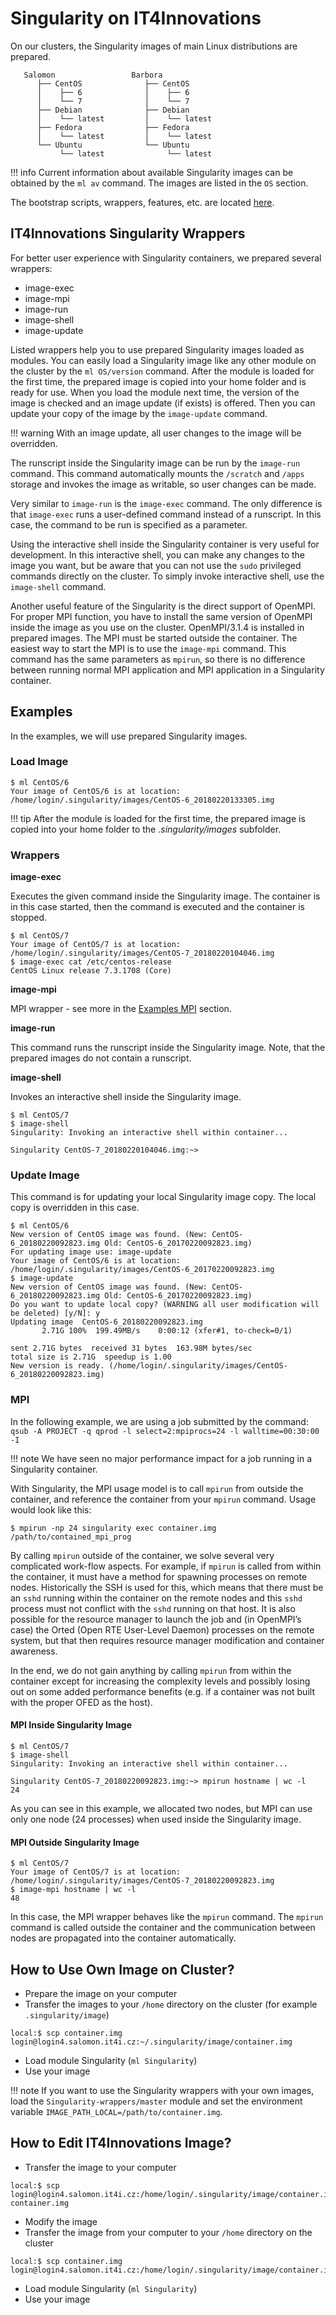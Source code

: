 # Singularity on IT4Innovations

On our clusters, the Singularity images of main Linux distributions are prepared.

```console
   Salomon                 Barbora
      ├── CentOS              ├── CentOS
      │    ├── 6              │    ├── 6
      │    └── 7              │    └── 7
      ├── Debian              ├── Debian
      │    └── latest         │    └── latest
      ├── Fedora              ├── Fedora
      │    └── latest         │    └── latest
      └── Ubuntu              └── Ubuntu
           └── latest              └── latest
```

!!! info
    Current information about available Singularity images can be obtained by the `ml av` command. The images are listed in the `OS` section.

The bootstrap scripts, wrappers, features, etc. are located [here][a].

## IT4Innovations Singularity Wrappers

For better user experience with Singularity containers, we prepared several wrappers:

* image-exec
* image-mpi
* image-run
* image-shell
* image-update

Listed wrappers help you to use prepared Singularity images loaded as modules. You can easily load a Singularity image like any other module on the cluster by the `ml OS/version` command. After the module is loaded for the first time, the prepared image is copied into your home folder and is ready for use. When you load the module next time, the version of the image is checked and an image update (if exists) is offered. Then you can update your copy of the image by the `image-update` command.

!!! warning
    With an image update, all user changes to the image will be overridden.

The runscript inside the Singularity image can be run by the `image-run` command. This command automatically mounts the `/scratch` and `/apps` storage and invokes the image as writable, so user changes can be made.

Very similar to `image-run` is the `image-exec` command. The only difference is that `image-exec` runs a user-defined command instead of a runscript. In this case, the command to be run is specified as a parameter.

Using the interactive shell inside the Singularity container is very useful for development. In this interactive shell, you can make any changes to the image you want, but be aware that you can not use the `sudo` privileged commands directly on the cluster. To simply invoke interactive shell, use the `image-shell` command.

Another useful feature of the Singularity is the direct support of OpenMPI. For proper MPI function, you have to install the same version of OpenMPI inside the image as you use on the cluster. OpenMPI/3.1.4 is installed in prepared images. The MPI must be started outside the container. The easiest way to start the MPI is to use the `image-mpi` command.
This command has the same parameters as `mpirun`, so there is no difference between running normal MPI application and MPI application in a Singularity container.

## Examples

In the examples, we will use prepared Singularity images.

### Load Image

```console
$ ml CentOS/6
Your image of CentOS/6 is at location: /home/login/.singularity/images/CentOS-6_20180220133305.img
```

!!! tip
    After the module is loaded for the first time, the prepared image is copied into your home folder to the *.singularity/images* subfolder.

### Wrappers

**image-exec**

Executes the given command inside the Singularity image. The container is in this case started, then the command is executed and the container is stopped.

```console
$ ml CentOS/7
Your image of CentOS/7 is at location: /home/login/.singularity/images/CentOS-7_20180220104046.img
$ image-exec cat /etc/centos-release
CentOS Linux release 7.3.1708 (Core)
```

**image-mpi**

MPI wrapper - see more in the [Examples MPI][1] section.

**image-run**

This command runs the runscript inside the Singularity image. Note, that the prepared images do not contain a runscript.

**image-shell**

Invokes an interactive shell inside the Singularity image.

```console
$ ml CentOS/7
$ image-shell
Singularity: Invoking an interactive shell within container...

Singularity CentOS-7_20180220104046.img:~>
```

### Update Image

This command is for updating your local Singularity image copy. The local copy is overridden in this case.

```console
$ ml CentOS/6
New version of CentOS image was found. (New: CentOS-6_20180220092823.img Old: CentOS-6_20170220092823.img)
For updating image use: image-update
Your image of CentOS/6 is at location: /home/login/.singularity/images/CentOS-6_20170220092823.img
$ image-update
New version of CentOS image was found. (New: CentOS-6_20180220092823.img Old: CentOS-6_20170220092823.img)
Do you want to update local copy? (WARNING all user modification will be deleted) [y/N]: y
Updating image  CentOS-6_20180220092823.img
       2.71G 100%  199.49MB/s    0:00:12 (xfer#1, to-check=0/1)

sent 2.71G bytes  received 31 bytes  163.98M bytes/sec
total size is 2.71G  speedup is 1.00
New version is ready. (/home/login/.singularity/images/CentOS-6_20180220092823.img)
```

### MPI

In the following example, we are using a job submitted by the command: `qsub -A PROJECT -q qprod -l select=2:mpiprocs=24 -l walltime=00:30:00 -I`

!!! note
    We have seen no major performance impact for a job running in a Singularity container.

With Singularity, the MPI usage model is to call `mpirun` from outside the container, and reference the container from your `mpirun` command. Usage would look like this:

```console
$ mpirun -np 24 singularity exec container.img /path/to/contained_mpi_prog
```

By calling `mpirun` outside of the container, we solve several very complicated work-flow aspects. For example, if `mpirun` is called from within the container, it must have a method for spawning processes on remote nodes. Historically the SSH is used for this, which means that there must be an `sshd` running within the container on the remote nodes and this `sshd` process must not conflict with the `sshd` running on that host. It is also possible for the resource manager to launch the job and (in OpenMPI’s case) the Orted (Open RTE User-Level Daemon) processes on the remote system, but that then requires resource manager modification and container awareness.

In the end, we do not gain anything by calling `mpirun` from within the container except for increasing the complexity levels and possibly losing out on some added
performance benefits (e.g. if a container was not built with the proper OFED as the host).

#### MPI Inside Singularity Image

```console
$ ml CentOS/7
$ image-shell
Singularity: Invoking an interactive shell within container...

Singularity CentOS-7_20180220092823.img:~> mpirun hostname | wc -l
24
```

As you can see in this example, we allocated two nodes, but MPI can use only one node (24 processes) when used inside the Singularity image.

#### MPI Outside Singularity Image

```console
$ ml CentOS/7
Your image of CentOS/7 is at location: /home/login/.singularity/images/CentOS-7_20180220092823.img
$ image-mpi hostname | wc -l
48
```

In this case, the MPI wrapper behaves like the `mpirun` command. The `mpirun` command is called outside the container and the communication between nodes are propagated
into the container automatically.

## How to Use Own Image on Cluster?

* Prepare the image on your computer
* Transfer the images to your `/home` directory on the cluster (for example `.singularity/image`)

```console
local:$ scp container.img login@login4.salomon.it4i.cz:~/.singularity/image/container.img
```

* Load module Singularity (`ml Singularity`)
* Use your image

!!! note
    If you want to use the Singularity wrappers with your own images, load the `Singularity-wrappers/master` module and set the environment variable `IMAGE_PATH_LOCAL=/path/to/container.img`.

## How to Edit IT4Innovations Image?

* Transfer the image to your computer

```console
local:$ scp login@login4.salomon.it4i.cz:/home/login/.singularity/image/container.img container.img
```

* Modify the image
* Transfer the image from your computer to your `/home` directory on the cluster

```console
local:$ scp container.img login@login4.salomon.it4i.cz:/home/login/.singularity/image/container.img
```

* Load module Singularity (`ml Singularity`)
* Use your image

[1]: #mpi

[a]: https://code.it4i.cz/sccs/it4i-singularity
